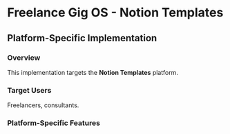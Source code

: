 # Freelance Gig OS - Notion Templates

## Platform-Specific Implementation

### Overview
This implementation targets the **Notion Templates** platform.

### Target Users
Freelancers, consultants.

### Platform-Specific Features
